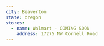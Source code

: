 ```yaml
---
city: Beaverton
state: oregon
stores:
  - name: Walmart - COMING SOON
    address: 17275 NW Cornell Road
---
```

